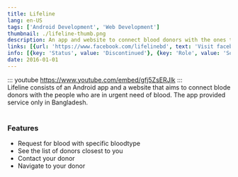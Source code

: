 ```yaml
---
title: Lifeline
lang: en-US
tags: ['Android Development', 'Web Development']
thumbnail: ./lifeline-thumb.png
description: An app and website to connect blood donors with the ones that are in need.
links: [{url: 'https://www.facebook.com/lifelinebd', text: 'Visit facebook page', icon: ['fab', 'facebook']}]
info: [{key: 'Status', value: 'Discontinued'}, {key: 'Role', value: 'Software Engineer and Architect'}, {key: 'Employment', value: 'Singularity Ltd, Bangladesh'}, {key: 'Skills involved', value: ['Android SDK', 'UX Design', 'Web Development', 'API Development']}, {key: 'Tech used', value: ['Java', 'Android SDK', 'PHP', 'Laravel', 'Google Maps API', 'Google Places API']}]
date: 2016-01-01
---
```

::: youtube https://www.youtube.com/embed/gfj5ZsERJlk
:::
<br/>
Lifeline consists of an Android app and a website that aims to connect blode donors with the people who are in urgent need of blood. The app provided service only in Bangladesh.
<br/><br/>

### Features
- Request for blood with specific bloodtype
- See the list of donors closest to you
- Contact your donor
- Navigate to your donor